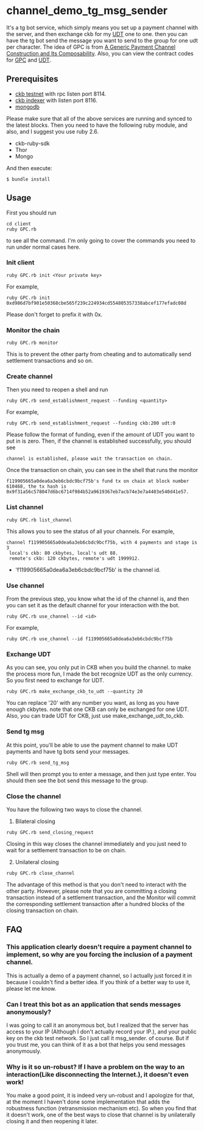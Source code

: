 # channel_demo_tg_msg_sender

It's a tg bot service, which simply means you set up a payment channel with the server, and then exchange ckb for my [UDT](https://github.com/ZhichunLu-11/ckb-gpc-contract/blob/c8ad9ef42c6dd9e334c5099fa9510cef2997557d/main.c) one to one. then you can have the tg bot send the message you want to send to the group for one udt per character. The idea of GPC is from [A Generic Payment Channel Construction and Its Composability](https://talk.nervos.org/t/a-generic-payment-channel-construction-and-its-composability/4697). 
Also, you can view the contract codes for [GPC](https://github.com/ZhichunLu-11/ckb-gpc-contract/blob/c8ad9ef42c6dd9e334c5099fa9510cef2997557d/main.c) and [UDT](https://github.com/ZhichunLu-11/ckb-gpc-contract/blob/c8ad9ef42c6dd9e334c5099fa9510cef2997557d/c/simple_udt.c).
## Prerequisites

* [ckb testnet](https://github.com/nervosnetwork/ckb) with rpc listen port 8114.
* [ckb indexer](https://github.com/nervosnetwork/ckb-indexer) with listen port 8116.
* [mongodb](https://github.com/mongodb/mongo)

Please make sure that all of the above services are running and synced to the latest blocks. Then you need to have the following ruby module, and also, and I suggest you use ruby 2.6.

* ckb-ruby-sdk
* Thor
* Mongo

And then execute:

```
$ bundle install
```

## Usage

First you should run
```
cd client
ruby GPC.rb
```
to see all the command. I'm only going to cover the commands you need to run under normal cases here. 

### Init client

```
ruby GPC.rb init <Your private key>
```
For example,
```
ruby GPC.rb init 0xd986d7bf901e50368cbe565f239c224934cd554805357338abcef177efadc08d
```
Please don't forget to prefix it with 0x.

### Monitor the chain

```
ruby GPC.rb monitor
```
This is to prevent the other party from cheating and to automatically send settlement transactions and so on. 
### Create channel

Then you need to reopen a shell and run 
```
ruby GPC.rb send_establishment_request --funding <quantity>
```
For example, 
```
ruby GPC.rb send_establishment_request --funding ckb:200 udt:0
```
Please follow the format of funding, even if the amount of UDT you want to put in is zero. Then, if the channel is established successfully, you should see 
```
channel is established, please wait the transaction on chain.
```
Once the transaction on chain, you can see in the shell that runs the monitor
```
f119905665a0dea6a3eb6cbdc9bcf75b's fund tx on chain at block number 610468, the tx hash is 0x9f31a56c578047d6bc6714f984b52a9619367eb7acb74e3e7a4403e540d41e57.
```


### List channel

```
ruby GPC.rb list_channel
```
This allows you to see the status of all your channels. For example,
```
channel f119905665a0dea6a3eb6cbdc9bcf75b, with 4 payments and stage is 3
 local's ckb: 80 ckbytes, local's udt 88.
 remote's ckb: 120 ckbytes, remote's udt 1999912.
```

* 'f119905665a0dea6a3eb6cbdc9bcf75b' is the channel id.


### Use channel
From the previous step, you know what the id of the channel is, and then you can set it as the default channel for your interaction with the bot.
```
ruby GPC.rb use_channel --id <id>
```
For example,
```
ruby GPC.rb use_channel --id f119905665a0dea6a3eb6cbdc9bcf75b
```
### Exchange UDT
As you can see, you only put in CKB when you build the channel. to make the process more fun, I made the bot recognize UDT as the only currency. So you first need to exchange for UDT.
```
ruby GPC.rb make_exchange_ckb_to_udt --quantity 20
```
You can replace '20' with any number you want, as long as you have enough ckbytes. note that one CKB can only be exchanged for one UDT.
Also, you can trade UDT for CKB, just use make_exchange_udt_to_ckb.

### Send tg msg

At this point, you'll be able to use the payment channel to make UDT payments and have tg bots send your messages.

```
ruby GPC.rb send_tg_msg
```

Shell will then prompt you to enter a message, and then just type enter. You should then see the bot send this message to the group.


### Close the channel

You have the following two ways to close the channel.

1. Bilateral closing

```
ruby GPC.rb send_closing_request
```
Closing in this way closes the channel immediately and you just need to wait for a settlement transaction to be on chain.

2. Unilateral closing

```
ruby GPC.rb close_channel
```
The advantage of this method is that you don't need to interact with the other party. However, please note that you are committing a closing transaction instead of a settlement transaction, and the Monitor will commit the corresponding settlement transaction after a hundred blocks of the closing transaction on chain.

## FAQ

### This application clearly doesn't require a payment channel to implement, so why are you forcing the inclusion of a payment channel.

This is actually a demo of a payment channel, so I actually just forced it in because I couldn't find a better idea. If you think of a better way to use it, please let me know.

### Can I treat this bot as an application that sends messages anonymously?

I was going to call it an anonymous bot, but I realized that the server has access to your IP (Although I don't actually record your IP.), and your public key on the ckb test network. So I just call it msg_sender. of course. But if you trust me, you can think of it as a bot that helps you send messages anonymously.

###  Why is it so un-robust? If I have a problem on the way to an interaction(Like disconnecting the Internet.), it doesn't even work!

You make a good point, it is indeed very un-robust and I apologize for that, at the moment I haven't done some implementation that adds the robustness function (retransmission mechanism etc). So when you find that it doesn't work, one of the best ways to close that channel is by unilaterally closing it and then reopening it later.


